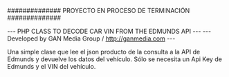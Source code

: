 
############## PROYECTO EN PROCESO DE TERMINACIÓN ##############


--- PHP CLASS TO DECODE CAR VIN FROM THE EDMUNDS API ---
--- Developed by GAN Media Group / http://ganmedia.com ---

Una simple clase que lee el json producto de la consulta a la API de Edmunds y devuelve los
datos del vehículo.
Sólo se necesita un Api Key de Edmunds y el VIN del vehículo.